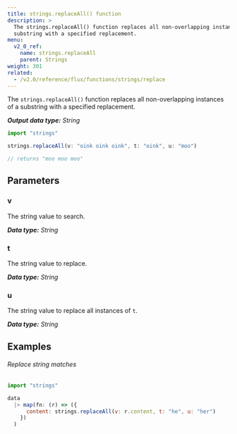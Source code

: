 ```yaml
---
title: strings.replaceAll() function
description: >
  The strings.replaceAll() function replaces all non-overlapping instances of a
  substring with a specified replacement.
menu:
  v2_0_ref:
    name: strings.replaceAll
    parent: Strings
weight: 301
related:
  - /v2.0/reference/flux/functions/strings/replace
---
```


The `strings.replaceAll()` function replaces all non-overlapping instances of a
substring with a specified replacement.

_**Output data type:** String_

```js
import "strings"

strings.replaceAll(v: "oink oink oink", t: "oink", u: "moo")

// returns "moo moo moo"
```

## Parameters

### v
The string value to search.

_**Data type:** String_

### t
The string value to replace.

_**Data type:** String_

### u
The string value to replace all instances of `t`.

_**Data type:** String_

## Examples

###### Replace string matches
```js
import "strings"

data
  |> map(fn: (r) => ({
      content: strings.replaceAll(v: r.content, t: "he", u: "her")
    })
  )
```
